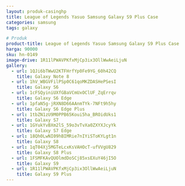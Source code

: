 ```yaml
---
layout: produk-casinghp
title: League of Legends Yasuo Samsung Galaxy S9 Plus Case
categories: samsung
tags: galaxy

# Produk
product-title: League of Legends Yasuo Samsung Galaxy S9 Plus Case
harga: 90000
sku: hn-0149
image-drive: 1R11lPWAVPKfxMjCp3ix3OllWwAeiLjuN
gallery:
  - url: 1QJi6bTWwU2KTFHrfYp0Fe9YG_60h42CQ
    title: Galaxy Note 8
  - url: 1hV_WBGVFilPSp0C61qoMKZDASHePSesI
    title: Galaxy S6
  - url: 1cFSQyiniUXfGBaVCmUxOClUF_ZqErrqv
    title: Galaxy S6 Edge
  - url: 1pfaN5g-jRXN8D66AAnmTYk-7NFt9h5hy
    title: Galaxy S6 Edge Plus
  - url: 1tbZN1zU9M0PPB65Koui5ha_BROidUks1
    title: Galaxy S7
  - url: 1GYukYvBXm2lS_59o3vTvXa0ZXYXJcyYk
    title: Galaxy S7 Edge
  - url: 18Qh0LwNI09hBIMRie7nIYiSToKYLgt1n
    title: Galaxy S8
  - url: 1qT04Xj5MGTeLcxKsVAHOcT-ufVVgU829
    title: Galaxy S8 Plus
  - url: 1FSMFKAvQUOlmdDoSCj85xsEXuY46jI5O
    title: Galaxy S9
  - url: 1R11lPWAVPKfxMjCp3ix3OllWwAeiLjuN
    title: Galaxy S9 Plus
---
```

